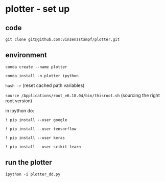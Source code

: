 # plotter - set up

## code

`git clone git@github.com:vinzenzstampf/plotter.git`

## environment

`conda create --name plotter`

`conda install -n plotter ipython`

`hash -r` (reset cached path variables)

`source /Applications/root_v6.18.04/bin/thisroot.sh` (sourcing the right root version)

in ipython do:

`! pip install --user google`

`! pip install --user tensorflow`

`! pip install --user keras`

`! pip install --user scikit-learn`

## run the plotter

`ipython -i plotter_dd.py`



